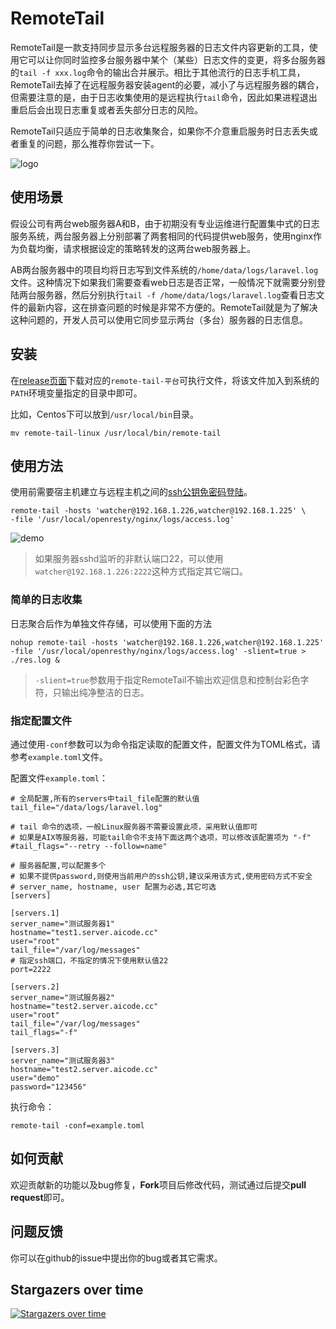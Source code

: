 # RemoteTail

RemoteTail是一款支持同步显示多台远程服务器的日志文件内容更新的工具，使用它可以让你同时监控多台服务器中某个（某些）日志文件的变更，将多台服务器的`tail -f xxx.log`命令的输出合并展示。相比于其他流行的日志手机工具，RemoteTail去掉了在远程服务器安装agent的必要，减小了与远程服务器的耦合，但需要注意的是，由于日志收集使用的是远程执行`tail`命令，因此如果进程退出重启后会出现日志重复或者丢失部分日志的风险。

RemoteTail只适应于简单的日志收集聚合，如果你不介意重启服务时日志丢失或者重复的问题，那么推荐你尝试一下。

![logo](https://ssl.aicode.cc/remote-tail.jpg?20161011)

## 使用场景

假设公司有两台web服务器A和B，由于初期没有专业运维进行配置集中式的日志服务系统，两台服务器上分别部署了两套相同的代码提供web服务，使用nginx作为负载均衡，请求根据设定的策略转发的这两台web服务器上。

AB两台服务器中的项目均将日志写到文件系统的`/home/data/logs/laravel.log`文件。这种情况下如果我们需要查看web日志是否正常，一般情况下就需要分别登陆两台服务器，然后分别执行`tail -f /home/data/logs/laravel.log`查看日志文件的最新内容，这在排查问题的时候是非常不方便的。RemoteTail就是为了解决这种问题的，开发人员可以使用它同步显示两台（多台）服务器的日志信息。

## 安装

在[release页面](https://github.com/mylxsw/remote-tail/releases)下载对应的`remote-tail-平台`可执行文件，将该文件加入到系统的`PATH`环境变量指定的目录中即可。

比如，Centos下可以放到`/usr/local/bin`目录。

    mv remote-tail-linux /usr/local/bin/remote-tail

## 使用方法

使用前需要宿主机建立与远程主机之间的[ssh公钥免密码登陆](https://aicode.cc/linux-mian-mi-ma-deng-lu.html)。

    remote-tail -hosts 'watcher@192.168.1.226,watcher@192.168.1.225' \
    -file '/usr/local/openresty/nginx/logs/access.log'

![demo](https://ssl.aicode.cc/remote-tail-demo.jpg?20161011)

> 如果服务器sshd监听的非默认端口22，可以使用`watcher@192.168.1.226:2222`这种方式指定其它端口。

### 简单的日志收集

日志聚合后作为单独文件存储，可以使用下面的方法

    nohup remote-tail -hosts 'watcher@192.168.1.226,watcher@192.168.1.225' -file '/usr/local/openresthy/nginx/logs/access.log' -slient=true > ./res.log &

> `-slient=true`参数用于指定RemoteTail不输出欢迎信息和控制台彩色字符，只输出纯净整洁的日志。

### 指定配置文件

通过使用`-conf`参数可以为命令指定读取的配置文件，配置文件为TOML格式，请参考`example.toml`文件。

配置文件`example.toml`：

    # 全局配置,所有的servers中tail_file配置的默认值
    tail_file="/data/logs/laravel.log"
    
    # tail 命令的选项，一般Linux服务器不需要设置此项，采用默认值即可
    # 如果是AIX等服务器，可能tail命令不支持下面这两个选项，可以修改该配置项为 "-f"
    #tail_flags="--retry --follow=name"

    # 服务器配置,可以配置多个
    # 如果不提供password,则使用当前用户的ssh公钥,建议采用该方式,使用密码方式不安全
    # server_name, hostname, user 配置为必选,其它可选
    [servers]

    [servers.1]
    server_name="测试服务器1"
    hostname="test1.server.aicode.cc"
    user="root"
    tail_file="/var/log/messages"
    # 指定ssh端口，不指定的情况下使用默认值22
    port=2222

    [servers.2]
    server_name="测试服务器2"
    hostname="test2.server.aicode.cc"
    user="root"
    tail_file="/var/log/messages"
    tail_flags="-f"

    [servers.3]
    server_name="测试服务器3"
    hostname="test2.server.aicode.cc"
    user="demo"
    password="123456"

执行命令：

    remote-tail -conf=example.toml

## 如何贡献

欢迎贡献新的功能以及bug修复，**Fork**项目后修改代码，测试通过后提交**pull request**即可。

## 问题反馈

你可以在github的issue中提出你的bug或者其它需求。

## Stargazers over time

[![Stargazers over time](https://starchart.cc/mylxsw/remote-tail.svg)](https://starchart.cc/mylxsw/remote-tail)
